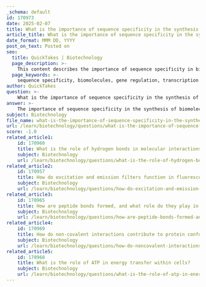 ```yaml
---
_schema: default
id: 170973
date: 2025-02-07
title: What is the importance of sequence specificity in the synthesis of biomolecules?
article_title: What is the importance of sequence specificity in the synthesis of biomolecules?
date_format: MMM DD, YYYY
post_on_text: Posted on
seo:
  title: QuickTakes | Biotechnology
  page_description: >-
    This content describes the importance of sequence specificity in biomolecule synthesis, detailing its role in gene regulation, protein synthesis, and applications in synthetic biology and biotechnology.
  page_keywords: >-
    sequence specificity, biomolecules, gene regulation, transcription factors, protein synthesis, genetic code, biosensors, synthetic biology, molecular information storage, peptide interactions, nanomaterials, biochemical processes, biotechnology, personalized medicine
author: QuickTakes
question: >-
    What is the importance of sequence specificity in the synthesis of biomolecules?
answer: >-
    The importance of sequence specificity in the synthesis of biomolecules is multifaceted and critical for various biological processes and applications in synthetic biology, chemical biology, and personalized medicine. Here are some key points highlighting its significance:\n\n1. **Gene Regulation**: Sequence specificity is essential for the binding of transcription factors (TFs) to DNA. TFs recognize and bind to specific regulatory sequences, which is crucial for the regulation of gene expression. This specificity allows TFs to distinguish between similar DNA sequences, ensuring that the correct genes are activated or repressed in response to cellular signals. The binding interactions often involve favorable hydrogen bonding between the protein and specific DNA bases, which is fundamental for precise gene regulation across all kingdoms of life.\n\n2. **Protein Synthesis**: The sequence of nucleotides in DNA dictates the sequence of amino acids in proteins, following the genetic code. This sequence specificity ensures that proteins are synthesized correctly, which is vital for their function. Any alteration in the sequence can lead to dysfunctional proteins, potentially resulting in diseases.\n\n3. **Biomolecule Interactions**: Sequence-specific interactions are not limited to DNA and RNA; they also extend to proteins and other biomolecules. For instance, certain peptides can act as biological recognition elements, enhancing the performance of biosensors and enabling the spatial deposition of materials in bioprinting applications. This specificity is crucial for the development of nanomaterials and the synthesis of complex biomolecular structures.\n\n4. **Synthetic Biology Applications**: In synthetic biology, understanding and harnessing sequence specificity allows for the design of engineered DNA-binding molecules that can regulate genes in a programmable manner. This capability is essential for creating synthetic circuits and pathways that can perform desired functions within living organisms.\n\n5. **Molecular Storage of Information**: The sequence of nucleic acids serves as a storage medium for genetic information. The sequence hypothesis posits that the specificity of nucleic acids is determined solely by their sequence, which is fundamental for the transmission of genetic information across generations.\n\n6. **Complex Formation**: Certain biomolecule sequences can form complexes with metal ions or stabilize small clusters, which is important in various biochemical processes and applications, including catalysis and material science.\n\nIn summary, sequence specificity is crucial for the accurate synthesis and regulation of biomolecules, impacting gene expression, protein function, and the development of synthetic biological systems. Understanding this specificity enables advancements in biotechnology, medicine, and materials science.
subject: Biotechnology
file_name: what-is-the-importance-of-sequence-specificity-in-the-synthesis-of-biomolecules.md
url: /learn/biotechnology/questions/what-is-the-importance-of-sequence-specificity-in-the-synthesis-of-biomolecules
score: -1.0
related_article1:
    id: 170960
    title: What is the role of hydrogen bonds in molecular interactions?
    subject: Biotechnology
    url: /learn/biotechnology/questions/what-is-the-role-of-hydrogen-bonds-in-molecular-interactions
related_article2:
    id: 170957
    title: How do excitation and emission filters function in fluorescence microscopy?
    subject: Biotechnology
    url: /learn/biotechnology/questions/how-do-excitation-and-emission-filters-function-in-fluorescence-microscopy
related_article3:
    id: 170965
    title: How are peptide bonds formed, and what role do they play in protein structure?
    subject: Biotechnology
    url: /learn/biotechnology/questions/how-are-peptide-bonds-formed-and-what-role-do-they-play-in-protein-structure
related_article4:
    id: 170969
    title: How do non-covalent interactions contribute to protein conformation and molecular binding?
    subject: Biotechnology
    url: /learn/biotechnology/questions/how-do-noncovalent-interactions-contribute-to-protein-conformation-and-molecular-binding
related_article5:
    id: 170968
    title: What is the role of ATP in energy transfer within cells?
    subject: Biotechnology
    url: /learn/biotechnology/questions/what-is-the-role-of-atp-in-energy-transfer-within-cells
---
```


&nbsp;
